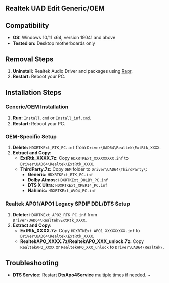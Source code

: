 ## Realtek UAD Edit Generic/OEM

## Compatibility
- **OS:** Windows 10/11 x64, version 19041 and above
- **Tested on:** Desktop motherboards only

## Removal Steps
1. **Uninstall:** Realtek Audio Driver and packages using [Rapr][DriverStoreExplorer].
2. **Restart:** Reboot your PC.

## Installation Steps

### Generic/OEM Installation
1. **Run:** `Install.cmd` or `Install_inf.cmd`.
2. **Restart:** Reboot your PC.

### OEM-Specific Setup
1. **Delete:** `HDXRTKExt_RTK_PC.inf` from `Driver\UAD64\Realtek\ExtRtk_XXXX`.
2. **Extract and Copy:**
   - **ExtRtk_XXXX.7z:** Copy `HDXRTKExt_XXXXXXXXX.inf` to `Driver\UAD64\Realtek\ExtRtk_XXXX`.
   - **ThirdParty.7z:** Copy `OEM` folder to `Driver\UAD64\ThirdParty\`:
     - **Generic:** `HDXRTKExt_RTK_PC.inf`
     - **Dolby Atmos:** `HDXRTKExt_DOLBY_PC.inf`
     - **DTS X Ultra:** `HDXRTKExt_XPERI4_PC.inf`
     - **Nahimic:** `HDXRTKExt_AVO4_PC.inf`

### Realtek APO1/APO1 Legacy SPDIF DDL/DTS Setup
1. **Delete:** `HDXRTKExt_APO2_RTK_PC.inf` from `Driver\UAD64\Realtek\ExtRtk_XXXX`.
2. **Extract and Copy:**
   - **ExtRtk_XXXX.7z:** Copy `HDXRTKExt_APO1_XXXXXXXXX.inf` to `Driver\UAD64\Realtek\ExtRtk_XXXX`.
   - **RealtekAPO_XXXX.7z/RealtekAPO_XXX_unlock.7z:** Copy `RealtekAPO_XXXX` or `RealtekAPO_XXX_unlock` to `Driver\UAD64\Realtek\`.

## Troubleshooting
- **DTS Service:** Restart **DtsApo4Service** multiple times if needed. ~

[DriverStoreExplorer]: https://github.com/lostindark/DriverStoreExplorer
